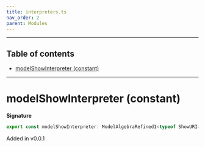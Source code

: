 ```yaml
---
title: interpreters.ts
nav_order: 2
parent: Modules
---
```


---

<h2 class="text-delta">Table of contents</h2>

- [modelShowInterpreter (constant)](#modelshowinterpreter-constant)

---

# modelShowInterpreter (constant)

**Signature**

```ts
export const modelShowInterpreter: ModelAlgebraRefined1<typeof ShowURI> & ModelAlgebraNewtype1<typeof ShowURI> & ModelAlgebraUnknown1<typeof ShowURI> & ModelAlgebraPrimitive1<typeof ShowURI> & ModelAlgebraIntersection1<typeof ShowURI> & ModelAlgebraObject1<typeof ShowURI> & ModelAlgebraTaggedUnions1<typeof ShowURI> & ModelAlgebraRecursive1<typeof ShowURI> & ModelAlgebraSet1<typeof ShowURI> & ModelAlgebraStrMap1<typeof ShowURI> = ...
```

Added in v0.0.1
